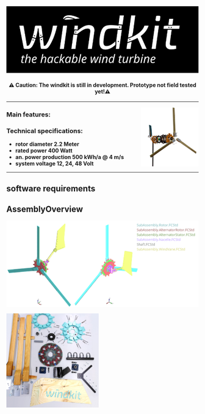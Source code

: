 
<div align="center">
  <img  src="./images/WindkitLogo.svg" />

  #### ⚠️ Caution: The windkit is still in development. Prototype not field tested yet!⚠️ 
</div>

___
  <img align="right" src="./images/WindkitExploded.png" width="30%">

### Main features:


### Technical specifications:

- **rotor diameter 2.2 Meter**
- **rated power 400 Watt**
- **an. power production 500 kWh/a @ 4 m/s**
- **system voltage 12, 24, 48 Volt**




___

## software requirements


## AssemblyOverview
![](./images/AssemblyOverview.png)


  <img  src="./images/Parts.jpg" width="48%">
